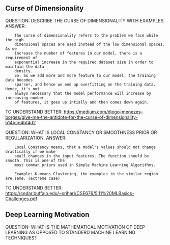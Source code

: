## Curse of Dimensionality ##

QUESTION: DESCRIBE THE CURSE OF DIMENSIONALITY WITH EXAMPLES.
ANSWER: 

        The curse of dimensionality refers to the problem we face while the high
        dimensional spaces are used instead of the low dimensional spaces. As we 
        increase the number of features in our model, there is a requirement of 
        exponential increase in the required dataset size in order to maintain the data 
        density. 
        So, as we add more and more feature to our model, the training data becomes 
        sparser, and hence we end up overfitting on the training data. Hence, it's not
        always necessary that the model performance will increase by increasing number 
        of features, it goes up intially and then comes down again. 
        
TO UNDERSTAND BETTER: https://medium.com/diogo-menezes-borges/give-me-the-antidote-for-the-curse-of-dimensionality-b14bce4bf4d2

QUESTION: WHAT IS LOCAL CONSTANCY OR SMOOTHNESS PRIOR OR REGULARIZATION.
ANSWER:

        Local Constancy means, that a model's values should not change drastically if we make
        small changes in the input features. The function should be smooth. This is one of the
        most comman priors used in Simple Machine Learning Algorithms.  
        
        Example: K-means Clustering, the examples in the similar region are same. (extreme case)
        
TO UNDERSTAND BETTER: https://cedar.buffalo.edu/~srihari/CSE676/5.11%20MLBasics-Challenges.pdf


## Deep Learning Motivation ##

QUESTION: WHAT IS THE MATHEMATICAL MOTIVATION OF DEEP LEARNING AS OPPOSED TO STANDERD MACHINE LEARNING 
          TECHNIQUES?
